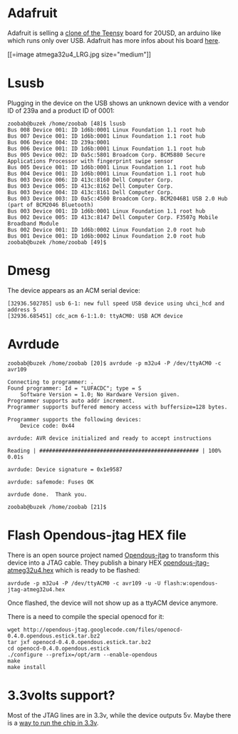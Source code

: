 # Adafruit


Adafruit is selling a [clone of the Teensy](http://www.adafruit.com/index.php?main_page=product_info&cPath=42&products_id=296) board for 20USD, an arduino like which runs only over USB. Adafruit has more infos about his board [here](http://ladyada.net/products/atmega32u4breakout/).

[[=image atmega32u4_LRG.jpg size="medium"]]

# Lsusb


Plugging in the device on the USB shows an unknown device with a vendor ID of 239a and a product ID of 0001:


    zoobab@buzek /home/zoobab [48]$ lsusb 
    Bus 008 Device 001: ID 1d6b:0001 Linux Foundation 1.1 root hub
    Bus 007 Device 001: ID 1d6b:0001 Linux Foundation 1.1 root hub
    Bus 006 Device 004: ID 239a:0001  
    Bus 006 Device 001: ID 1d6b:0001 Linux Foundation 1.1 root hub
    Bus 005 Device 002: ID 0a5c:5801 Broadcom Corp. BCM5880 Secure Applications Processor with fingerprint swipe sensor
    Bus 005 Device 001: ID 1d6b:0001 Linux Foundation 1.1 root hub
    Bus 004 Device 001: ID 1d6b:0001 Linux Foundation 1.1 root hub
    Bus 003 Device 006: ID 413c:8160 Dell Computer Corp. 
    Bus 003 Device 005: ID 413c:8162 Dell Computer Corp. 
    Bus 003 Device 004: ID 413c:8161 Dell Computer Corp. 
    Bus 003 Device 003: ID 0a5c:4500 Broadcom Corp. BCM2046B1 USB 2.0 Hub (part of BCM2046 Bluetooth)
    Bus 003 Device 001: ID 1d6b:0001 Linux Foundation 1.1 root hub
    Bus 002 Device 005: ID 413c:8147 Dell Computer Corp. F3507g Mobile Broadband Module
    Bus 002 Device 001: ID 1d6b:0002 Linux Foundation 2.0 root hub
    Bus 001 Device 001: ID 1d6b:0002 Linux Foundation 2.0 root hub
    zoobab@buzek /home/zoobab [49]$


# Dmesg


The device appears as an ACM serial device:


    [32936.502785] usb 6-1: new full speed USB device using uhci_hcd and address 5
    [32936.685451] cdc_acm 6-1:1.0: ttyACM0: USB ACM device


# Avrdude



    zoobab@buzek /home/zoobab [20]$ avrdude -p m32u4 -P /dev/ttyACM0 -c avr109
    
    Connecting to programmer: .
    Found programmer: Id = "LUFACDC"; type = S
        Software Version = 1.0; No Hardware Version given.
    Programmer supports auto addr increment.
    Programmer supports buffered memory access with buffersize=128 bytes.
    
    Programmer supports the following devices:
        Device code: 0x44
    
    avrdude: AVR device initialized and ready to accept instructions
    
    Reading | ################################################## | 100% 0.01s
    
    avrdude: Device signature = 0x1e9587
    
    avrdude: safemode: Fuses OK
    
    avrdude done.  Thank you.
    
    zoobab@buzek /home/zoobab [21]$


# Flash Opendous-jtag HEX file


There is an open source project named [Opendous-jtag](http://code.google.com/p/opendous-jtag/) to transform this device into a JTAG cable. They publish a binary HEX [opendous-jtag-atmeg32u4.hex](http://opendous-jtag.googlecode.com/files/opendous-jtag-atmeg32u4.hex) which is ready to be flashed:
 

    avrdude -p m32u4 -P /dev/ttyACM0 -c avr109 -u -U flash:w:opendous-jtag-atmeg32u4.hex


Once flashed, the device will not show up as a ttyACM device anymore.

There is a need to compile the special openocd for it:


    wget http://opendous-jtag.googlecode.com/files/openocd-0.4.0.opendous.estick.tar.bz2
    tar jxf openocd-0.4.0.opendous.estick.tar.bz2
    cd openocd-0.4.0.opendous.estick
    ./configure --prefix=/opt/arm --enable-opendous
    make 
    make install


# 3.3volts support?


Most of the JTAG lines are in 3.3v, while the device outputs 5v. Maybe there is a [way to run the chip in 3.3v](http://elasticsheep.com/2010/01/reading-an-sd-card-part-2-teensy-2-0/).